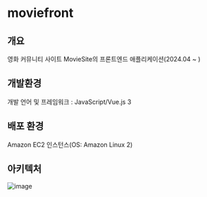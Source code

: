 # moviefront

## 개요
영화 커뮤니티 사이트 MovieSite의 프론트엔드 애플리케이션(2024.04 ~ )

## 개발환경
개발 언어 및 프레임워크 : JavaScript/Vue.js 3

## 배포 환경
Amazon EC2 인스턴스(OS: Amazon Linux 2)

## 아키텍처
![image](https://github.com/yhlee002/moviefront/assets/60289743/5e0f61eb-3531-4dfb-831f-70a37051dad1)

